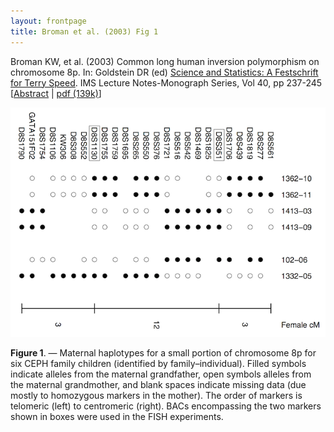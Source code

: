 ```yaml
---
layout: frontpage
title: Broman et al. (2003) Fig 1
---
```


Broman KW, et al. (2003)
Common long human inversion polymorphism on chromosome 8p.  In:
Goldstein DR (ed) [Science and Statistics: A Festschrift for Terry
Speed](http://www.imstat.org/publications/lecnotes.htm).  IMS Lecture Notes-Monograph Series, Vol 40, pp 237-245
\[[Abstract](http://www.biostat.wisc.edu/~kbroman/publications/inver_abstract.html) | [pdf (139k)](http://www.biostat.wisc.edu/~kbroman/publications/inversion.pdf)\]

![Broman et al. (2003) Fig 1](../../assets/bigpubpics/inversion_fig1_lg.png)

**Figure 1**. &mdash; Maternal haplotypes for a small portion of chromosome 8p
for six CEPH family children (identified by
family&ndash;individual). Filled symbols indicate alleles from the
maternal grandfather, open symbols alleles from the maternal
grandmother, and blank spaces indicate missing data (due mostly to
homozygous markers in the mother). The order of markers is telomeric
(left) to centromeric (right). BACs encompassing the two markers shown
in boxes were used in the FISH experiments.
